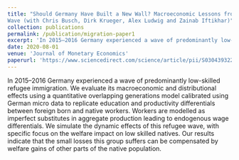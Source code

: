 ```yaml
---
title: "Should Germany Have Built a New Wall? Macroeconomic Lessons from the 2015-18 Refugee
Wave (with Chris Busch, Dirk Krueger, Alex Ludwig and Zainab Iftikhar)"
collection: publications
permalink: /publication/migration-paper1
excerpt: 'In 2015–2016 Germany experienced a wave of predominantly low-skilled refugee immigration. We evaluate its macroeconomic and distributional effects using a quantitative overlapping generations model calibrated using German micro data to replicate education and productivity differentials between foreign born and native workers. Workers are modelled as imperfect substitutes in aggregate production leading to endogenous wage differentials. We simulate the dynamic effects of this refugee wave, with specific focus on the welfare impact on low skilled natives. Our results indicate that the small losses this group suffers can be compensated by welfare gains of other parts of the native population.'
date: 2020-08-01
venue: 'Journal of Monetary Economics'
paperurl: 'https://www.sciencedirect.com/science/article/pii/S0304393220300519'
---
```


In 2015–2016 Germany experienced a wave of predominantly low-skilled refugee immigration. We evaluate its macroeconomic and distributional effects using a quantitative overlapping generations model calibrated using German micro data to replicate education and productivity differentials between foreign born and native workers. Workers are modelled as imperfect substitutes in aggregate production leading to endogenous wage differentials. We simulate the dynamic effects of this refugee wave, with specific focus on the welfare impact on low skilled natives. Our results indicate that the small losses this group suffers can be compensated by welfare gains of other parts of the native population.

